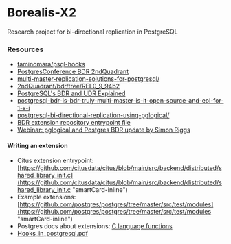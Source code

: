 # Borealis-X2
Research project for bi-directional replication in PostgreSQL

### Resources

- [taminomara/psql-hooks](https://github.com/taminomara/psql-hooks "smartCard-inline")
- [PostgresConference BDR 2ndQuadrant](https://www.youtube.com/watch?v=4klaPUjbMZo&ab_channel=PostgresConference "smartCard-inline")
- [multi-master-replication-solutions-for-postgresql/](https://www.percona.com/blog/multi-master-replication-solutions-for-postgresql/ "‌")
- [2ndQuadrant/bdr/tree/REL0_9_94b2](https://github.com/2ndQuadrant/bdr/tree/REL0_9_94b2 "smartCard-inline")
- [PostgreSQL's BDR and UDR Explained](https://www.youtube.com/watch?v=9YS2-gKcUrQ&ab_channel=RackspaceDevelopers "smartCard-inline")
- [postgresql-bdr-is-bdr-truly-multi-master-is-it-open-source-and-eol-for-1-x-i](https://stackoverflow.com/questions/51893065/postgresql-bdr-is-bdr-truly-multi-master-is-it-open-source-and-eol-for-1-x-i "smartCard-inline")
- [postgresql-bi-directional-replication-using-pglogical/](https://aws.amazon.com/blogs/database/postgresql-bi-directional-replication-using-pglogical/ "‌")
- [BDR extension repository entrypoint file](https://github.com/2ndQuadrant/bdr/blob/REL0_9_94b2/bdr.c)
- [Webinar: pglogical and Postgres BDR update by Simon Riggs](https://www.youtube.com/watch?v=C-iRd_fkZdE&ab_channel=2ndQuadrant%2CanEDBcompany)

#### Writing an extension

- Citus extension entrypoint: [https://github.com/citusdata/citus/blob/main/src/backend/distributed/shared_library_init.c](https://github.com/citusdata/citus/blob/main/src/backend/distributed/shared_library_init.c "smartCard-inline")
- Example extensions: [https://github.com/postgres/postgres/tree/master/src/test/modules](https://github.com/postgres/postgres/tree/master/src/test/modules "smartCard-inline")
- Postgres docs about extensions: [C language functions](https://www.postgresql.org/docs/current/xfunc-c.html "smartCard-inline")
- [Hooks\_in\_postgresql.pdf](https://wiki.postgresql.org/images/e/e3/Hooks_in_postgresql.pdf "‌")
